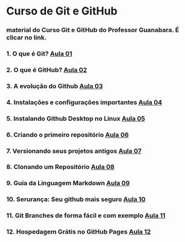 # Curso de Git e GitHub
### material do Curso Git e GitHub do Professor Guanabara. É clicar no link.


### 1. O que é Git? [Aula 01](https://www.youtube.com/watch?v=xEKo29OWILE&list=PLM8L_mzJDkm_HqNXCHBkDxik41oBTR00h&index=6&t=880s) <br>

### 2. O que é GitHub? [Aula 02](https://www.youtube.com/watch?v=hcZ0qtwvN1w&list=PLM8L_mzJDkm_HqNXCHBkDxik41oBTR00h&index=13&t=0s) <br>

### 3. A evolução do Github [Aula 03](https://www.youtube.com/watch?v=CJtrNuTTs4Q&list=PLM8L_mzJDkm_HqNXCHBkDxik41oBTR00h&index=7) <br>

### 4. Instalações e configurações importantes [Aula 04](https://www.youtube.com/watch?v=gMh6lrXibWY&list=PLM8L_mzJDkm_HqNXCHBkDxik41oBTR00h&index=6) <br>

### 5. Instalando Github Desktop no Linux [Aula 05](https://www.youtube.com/watch?v=CSyEYiG8sFI&list=PLM8L_mzJDkm_HqNXCHBkDxik41oBTR00h&index=1) <br>

### 6. Criando o primeiro repositório [Aula 06](https://www.youtube.com/watch?v=5BYm7UdCrX0&list=PLM8L_mzJDkm_HqNXCHBkDxik41oBTR00h&index=3) <br>

### 7. Versionando seus projetos antigos [Aula 07](https://www.youtube.com/watch?v=065NQCDSMb0&list=PLM8L_mzJDkm_HqNXCHBkDxik41oBTR00h&index=4) <br>

### 8. Clonando um Repositório [Aula 08](https://www.youtube.com/watch?v=OlArEishhQg&list=PLM8L_mzJDkm_HqNXCHBkDxik41oBTR00h&index=9) <br>

### 9. Guia da Linguagem Markdown [Aula 09](https://www.youtube.com/watch?v=LntSB-gl-ZI&list=PLM8L_mzJDkm_HqNXCHBkDxik41oBTR00h&index=8) <br>

### 10. Serurança: Seu github mais seguro [Aula 10](https://www.youtube.com/watch?v=bsI6P_IM_hg&list=PLM8L_mzJDkm_HqNXCHBkDxik41oBTR00h&index=2) <br>

### 11. Git Branches de forma fácil e com exemplo [Aula 11](https://www.youtube.com/watch?v=xAOBQtSVI_k&list=PLM8L_mzJDkm_HqNXCHBkDxik41oBTR00h&index=11) <br>

### 12. Hospedagem Grátis no GitHub Pages [Aula 12](https://www.youtube.com/watch?v=2Y0HXnYpn9E&list=PLM8L_mzJDkm_HqNXCHBkDxik41oBTR00h&index=10) <br>
